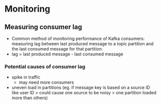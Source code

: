 # Monitoring

## Measuring consumer lag
- Common method of monitoring performance of Kafka consumers: measuring lag between last produced message to a topic partition and the last consumed message for that partition.
- lag = last produced message - last consumed message

### Potential causes of consumer lag
- spike in traffic
    - may need more consumers
- uneven load in partitions (eg. if message key is based on a source ID like user ID > could cause one source to be noisy > one partition loaded more than others)
